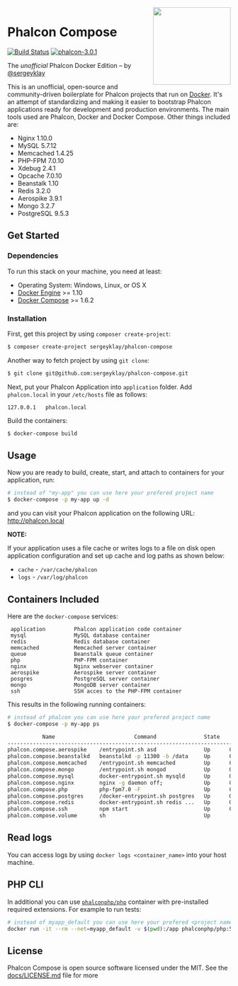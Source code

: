 <img align="right" width="175px" src="http://i.imgur.com/mdZ8Ktf.png" />

# Phalcon Compose
[![Build Status](https://travis-ci.org/sergeyklay/phalcon-compose.svg?branch=master)][:bs:]
[![phalcon-3.0.1](https://img.shields.io/badge/phalcon-3.0.1-blue.svg)][:phalcon:]

The *unofficial* Phalcon Docker Edition – by [@sergeyklay][:me:]

This is an unofficial, open-source and community-driven boilerplate for Phalcon projects that run on [Docker][0].
It's an attempt of standardizing and making it easier to bootstrap Phalcon applications ready for development and production environments.
The main tools used are Phalcon, Docker and Docker Compose. Other things included are:

- Nginx 1.10.0
- MySQL 5.7.12
- Memcached 1.4.25
- PHP-FPM 7.0.10
- Xdebug 2.4.1
- Opcache 7.0.10
- Beanstalk 1.10
- Redis 3.2.0
- Aerospike 3.9.1
- Mongo 3.2.7
- PostgreSQL 9.5.3

## Get Started

### Dependencies

To run this stack on your machine, you need at least:

* Operating System: Windows, Linux, or OS X
* [Docker Engine][1] >= 1.10
* [Docker Compose][2] >= 1.6.2

### Installation

First, get this project by using `composer create-project`:
```sh
$ composer create-project sergeyklay/phalcon-compose
```

Another way to fetch project by using `git clone`:

```sh
$ git clone git@github.com:sergeyklay/phalcon-compose.git
```

Next, put your Phalcon Application into `application` folder.
Add `phalcon.local` in your `/etc/hosts` file as follows:

```
127.0.0.1	phalcon.local
```

Build the containers:

```sh
$ docker-compose build
```

## Usage

Now you are ready to build, create, start, and attach to containers for your application, run:

```sh
# instead of "my-app" you can use here your prefered project name
$ docker-compose -p my-app up -d
```

and you can visit your Phalcon application on the following URL: http://phalcon.local

**NOTE:**

If your application uses a file cache or writes logs to a file on disk open application configuration and set up cache
and log paths as shown below:

* `cache` - `/var/cache/phalcon`
* `logs` - `/var/log/phalcon`

## Containers Included

Here are the `docker-compose` services:

```
 application         Phalcon application code container
 mysql               MySQL database container
 redis               Redis database container
 memcached           Memcached server container
 queue               Beanstalk queue container
 php                 PHP-FPM container
 nginx               Nginx webserver container
 aerospike           Aerospike server container
 posgres             PostgreSQL server container
 mongo               MongoDB server container
 ssh                 SSH acces to the PHP-FPM container
```

This results in the following running containers:

```sh
# instead of phalcon you can use here your prefered project name
$ docker-compose -p my-app ps

           Name                         Command               State                                               Ports
--------------------------------------------------------------------------------------------------------------------------------------------------------------------
phalcon.compose.aerospike    /entrypoint.sh asd               Up      0.0.0.0:3000->3000/tcp, 0.0.0.0:3001->3001/tcp, 0.0.0.0:3002->3002/tcp, 0.0.0.0:3003->3003/tcp
phalcon.compose.beanstalkd   beanstalkd -p 11300 -b /data     Up      0.0.0.0:11300->11300/tcp
phalcon.compose.memcached    /entrypoint.sh memcached         Up      0.0.0.0:11211->11211/tcp
phalcon.compose.mongo        /entrypoint.sh mongod            Up      0.0.0.0:27017->27017/tcp
phalcon.compose.mysql        docker-entrypoint.sh mysqld      Up      0.0.0.0:3306->3306/tcp
phalcon.compose.nginx        nginx -g daemon off;             Up      0.0.0.0:443->443/tcp, 0.0.0.0:80->80/tcp
phalcon.compose.php          php-fpm7.0 -F                    Up      0.0.0.0:9000->9000/tcp, 0.0.0.0:9001->9001/tcp
phalcon.compose.postgres     /docker-entrypoint.sh postgres   Up      0.0.0.0:5432->5432/tcp
phalcon.compose.redis        docker-entrypoint.sh redis ...   Up      0.0.0.0:6379->6379/tcp
phalcon.compose.ssh          npm start                        Up      0.0.0.0:2222->22/tcp, 0.0.0.0:8022->8022/tcp
phalcon.compose.volume       sh                               Up
```

## Read logs

You can access logs by using `docker logs <container_name>` into your host machine.

## PHP CLI

In additional you can use [`phalconphp/php`][3] container with pre-installed required extensions. For example to run
tests:

```sh
# instead of myapp_default you can use here your prefered <project name>_default
docker run -it --rm --net=myapp_default -v $(pwd):/app phalconphp/php:5.6 vendor/bin/codecept run
```

## License

Phalcon Compose is open source software licensed under the MIT. See the [docs/LICENSE.md](docs/LICENSE.md) file for more

[:bs:]: https://travis-ci.org/sergeyklay/phalcon-compose
[:phalcon:]: https://github.com/phalcon/cphalcon
[:me:]: https://github.com/sergeyklay
[0]: https://www.docker.com/
[1]: https://docs.docker.com/installation/
[2]: https://docs.docker.com/compose/install/
[3]: https://github.com/phalcon/dockerfiles/tree/master/php
